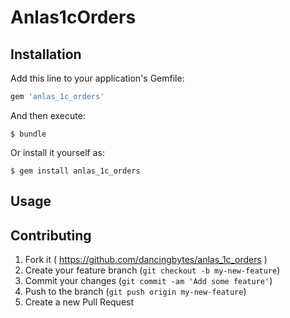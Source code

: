 # Anlas1cOrders

## Installation

Add this line to your application's Gemfile:

```ruby
gem 'anlas_1c_orders'
```

And then execute:

    $ bundle

Or install it yourself as:

    $ gem install anlas_1c_orders

## Usage



## Contributing

1. Fork it ( https://github.com/dancingbytes/anlas_1c_orders )
2. Create your feature branch (`git checkout -b my-new-feature`)
3. Commit your changes (`git commit -am 'Add some feature'`)
4. Push to the branch (`git push origin my-new-feature`)
5. Create a new Pull Request
